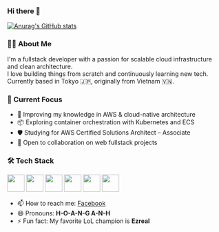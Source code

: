 ### Hi there 👋  

[![Anurag's GitHub stats](https://github-readme-stats.vercel.app/api?username=HoangAnhNguyen0710&show_icons=true&theme=radical)](https://github.com/anuraghazra/github-readme-stats)  

### 👨‍💻 About Me
I'm a fullstack developer with a passion for scalable cloud infrastructure and clean architecture.  
I love building things from scratch and continuously learning new tech.  
Currently based in Tokyo 🇯🇵, originally from Vietnam 🇻🇳.


### 🚀 Current Focus
- 🧠 Improving my knowledge in AWS & cloud-native architecture
- 📦 Exploring container orchestration with Kubernetes and ECS
- 🛡️ Studying for AWS Certified Solutions Architect – Associate
- 🤝 Open to collaboration on web fullstack projects


### 🛠 Tech Stack  
<p align="left">
  <img src="https://img.shields.io/badge/Next.js-000000?style=for-the-badge&logo=nextdotjs&logoColor=white" height="40"/>
  <img src="https://img.shields.io/badge/NestJS-E0234E?style=for-the-badge&logo=nestjs&logoColor=white" height="40"/>
  <img src="https://img.shields.io/badge/FastAPI-009688?style=for-the-badge&logo=fastapi&logoColor=white" height="40"/>
  <img src="https://img.shields.io/badge/React-61DAFB?style=for-the-badge&logo=react&logoColor=black" height="40"/>
  <img src="https://img.shields.io/badge/Node.js-339933?style=for-the-badge&logo=nodedotjs&logoColor=white" height="40"/>
  <img src="https://img.shields.io/badge/TypeScript-3178C6?style=for-the-badge&logo=typescript&logoColor=white" height="40"/>
</p>  


- 📫 How to reach me: [Facebook](https://www.facebook.com/hoanh.hk0710/)  
- 😄 Pronouns: **H-O-A-N-G A-N-H**  
- ⚡ Fun fact: My favorite LoL champion is **Ezreal**  
